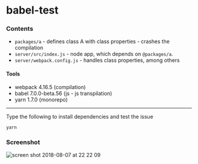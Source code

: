 # babel-test

### Contents
* `packages/a` - defines class A with class properties - crashes the compilation
* `server/src/index.js` - node app, which depends on `@packages/a`.
* `server/webpack.config.js` - handles class properties, among others

#### Tools
* webpack 4.16.5 (compilation)
* babel 7.0.0-beta.56 (js - js transpilation)
* yarn 1.7.0 (monorepo)

---

Type the following to install dependencies and test the issue

`yarn`

### Screenshot
![screen shot 2018-08-07 at 22 22 09](https://user-images.githubusercontent.com/32389245/43800364-605fe676-9a90-11e8-8b43-6b702ad25004.png)
